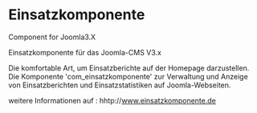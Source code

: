 # Einsatzkomponente
Component for Joomla3.X


Einsatzkomponente für das Joomla-CMS V3.x

Die komfortable Art, um Einsatzberichte auf der Homepage darzustellen.
Die Komponente 'com_einsatzkomponente' zur Verwaltung und Anzeige von Einsatzberichten und Einsatzstatistiken auf Joomla-Webseiten.

weitere Informationen auf : hhtp://www.einsatzkomponente.de

